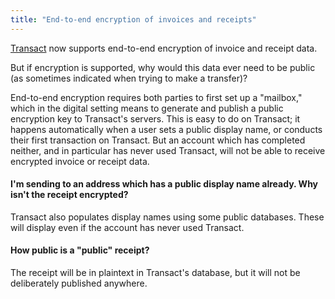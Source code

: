 ```yaml
---
title: "End-to-end encryption of invoices and receipts"
---
```


[Transact](https://transactcc.github.io/) now supports end-to-end encryption of invoice and receipt data.

But if encryption is supported, why would this data ever need to be public (as sometimes indicated when trying to make a transfer)?

End-to-end encryption requires both parties to first set up a "mailbox," which in the digital setting means to generate and publish a public encryption key to Transact's servers. This is easy to do on Transact; it happens automatically when a user sets a public display name, or conducts their first transaction on Transact. But an account which has completed neither, and in particular has never used Transact, will not be able to receive encrypted invoice or receipt data.

#### I'm sending to an address which has a public display name already. Why isn't the receipt encrypted?

Transact also populates display names using some public databases. These will display even if the account has never used Transact.

#### How public is a "public" receipt?

The receipt will be in plaintext in Transact's database, but it will not be deliberately published anywhere.
